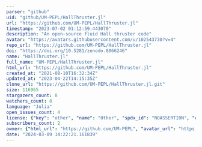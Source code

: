 ```yaml
---
parser: "github"
uid: "github/UM-PEPL/HallThruster.jl"
url: "https://github.com/UM-PEPL/HallThruster.jl"
timestamp: "2023-07-02 01:12:59.443070"
description: "An open-source fluid Hall thruster code"
avatar: "https://avatars.githubusercontent.com/u/102543730?v=4"
repo_url: "https://github.com/UM-PEPL/HallThruster.jl"
doi: "https://doi.org/10.5281/zenodo.8066246"
name: "HallThruster.jl"
full_name: "UM-PEPL/HallThruster.jl"
html_url: "https://github.com/UM-PEPL/HallThruster.jl"
created_at: "2021-08-10T16:32:34Z"
updated_at: "2023-04-22T14:15:35Z"
clone_url: "https://github.com/UM-PEPL/HallThruster.jl.git"
size: 116965
stargazers_count: 8
watchers_count: 8
language: "Julia"
open_issues_count: 4
license: {"key": "other", "name": "Other", "spdx_id": "NOASSERTION", "url": null, "node_id": "MDc6TGljZW5zZTA="}
subscribers_count: 2
owner: {"html_url": "https://github.com/UM-PEPL", "avatar_url": "https://avatars.githubusercontent.com/u/102543730?v=4", "login": "UM-PEPL", "type": "Organization"}
date: "2024-03-09 14:22:21.161839"
---
```

